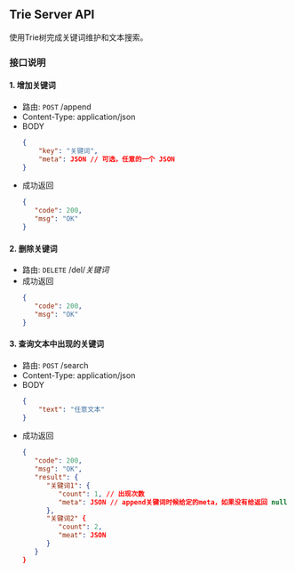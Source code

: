 ## Trie Server API

使用Trie树完成关键词维护和文本搜索。

### 接口说明
#### 1. 增加关键词
 - 路由: `POST` /append
 - Content-Type: application/json
 - BODY
   ```json
   {
       "key": "关键词",
	   "meta": JSON // 可选，任意的一个 JSON
   }
   ```
 - 成功返回
   ```json
   {
      "code": 200,
	  "msg": "OK"
   }
   ```

#### 2. 删除关键词
 - 路由: `DELETE` /del/_关键词_
 - 成功返回
   ```json
   {
      "code": 200,
	  "msg": "OK"
   }
   ```

#### 3. 查询文本中出现的关键词
 - 路由: `POST` /search
 - Content-Type: application/json
 - BODY
   ```json
   {
       "text": "任意文本"
   }
   ```
 - 成功返回
   ```json
   {
      "code": 200,
	  "msg": "OK",
	  "result": {
	     "关键词1": {
		    "count": 1, // 出现次数
			"meta": JSON // append关键词时候给定的meta，如果没有给返回 null
		 },
		 "关键词2" {
		    "count": 2,
			"meat": JSON
		 }
	  }
   }
   ```


